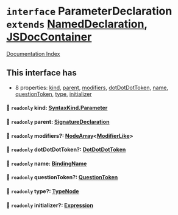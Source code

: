 # `interface` ParameterDeclaration `extends` [NamedDeclaration](../interface.NamedDeclaration/README.md), [JSDocContainer](../interface.JSDocContainer/README.md)

[Documentation Index](../README.md)

## This interface has

- 8 properties:
[kind](#-readonly-kind-syntaxkindparameter),
[parent](#-readonly-parent-signaturedeclaration),
[modifiers](#-readonly-modifiers-nodearraymodifierlike),
[dotDotDotToken](#-readonly-dotdotdottoken-dotdotdottoken),
[name](#-readonly-name-bindingname),
[questionToken](#-readonly-questiontoken-questiontoken),
[type](#-readonly-type-typenode),
[initializer](#-readonly-initializer-expression)


#### 📄 `readonly` kind: [SyntaxKind.Parameter](../enum.SyntaxKind/README.md#parameter--169)



#### 📄 `readonly` parent: [SignatureDeclaration](../type.SignatureDeclaration/README.md)



#### 📄 `readonly` modifiers?: [NodeArray](../interface.NodeArray/README.md)\<[ModifierLike](../type.ModifierLike/README.md)>



#### 📄 `readonly` dotDotDotToken?: [DotDotDotToken](../type.DotDotDotToken/README.md)



#### 📄 `readonly` name: [BindingName](../type.BindingName/README.md)



#### 📄 `readonly` questionToken?: [QuestionToken](../type.QuestionToken/README.md)



#### 📄 `readonly` type?: [TypeNode](../interface.TypeNode/README.md)



#### 📄 `readonly` initializer?: [Expression](../interface.Expression/README.md)



